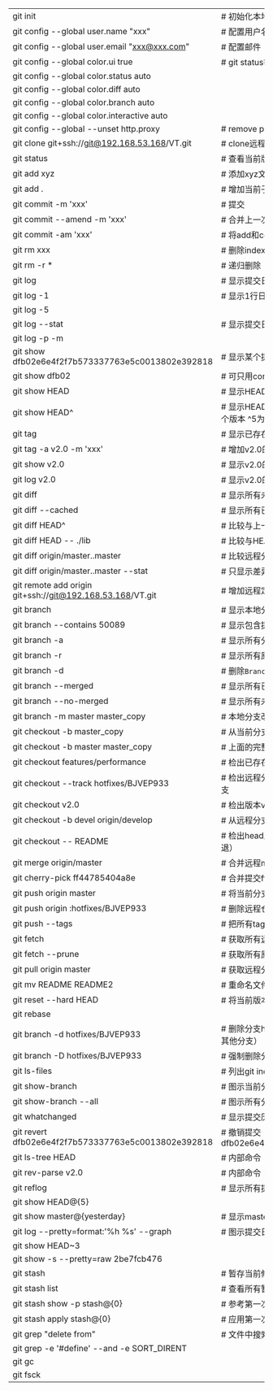 | | |
| --- | --- |
| git init                                                  | # 初始化本地git仓库（创建新仓库）
| git config --global user.name "xxx"                       | # 配置用户名
| git config --global user.email "xxx@xxx.com"              | # 配置邮件
| git config --global color.ui true                         | # git status等命令自动着色
| git config --global color.status auto
| git config --global color.diff auto
| git config --global color.branch auto
| git config --global color.interactive auto
| git config --global --unset http.proxy                    | # remove  proxy configuration on git
| git clone git+ssh://git@192.168.53.168/VT.git             | # clone远程仓库
| git status                                                | # 查看当前版本状态（是否修改）
| git add xyz                                               | # 添加xyz文件至index
| git add .                                                 | # 增加当前子目录下所有更改过的文件至index
| git commit -m 'xxx'                                       | # 提交
| git commit --amend -m 'xxx'                               | # 合并上一次提交（用于反复修改）
| git commit -am 'xxx'                                      | # 将add和commit合为一步
| git rm xxx                                                | # 删除index中的文件
| git rm -r *                                               | # 递归删除
| git log                                                   | # 显示提交日志
| git log -1                                                | # 显示1行日志 -n为n行
| git log -5
| git log --stat                                            | # 显示提交日志及相关变动文件
| git log -p -m
| git show dfb02e6e4f2f7b573337763e5c0013802e392818         | # 显示某个提交的详细内容
| git show dfb02                                            | # 可只用commitid的前几位
| git show HEAD                                             | # 显示HEAD提交日志
| git show HEAD^                                            | # 显示HEAD的父（上一个版本）的提交日志 ^^为上两个版本 ^5为上5个版本
| git tag                                                   | # 显示已存在的tag
| git tag -a v2.0 -m 'xxx'                                  | # 增加v2.0的tag
| git show v2.0                                             | # 显示v2.0的日志及详细内容
| git log v2.0                                              | # 显示v2.0的日志
| git diff                                                  | # 显示所有未添加至index的变更
| git diff --cached                                         | # 显示所有已添加index但还未commit的变更
| git diff HEAD^                                            | # 比较与上一个版本的差异
| git diff HEAD -- ./lib                                    | # 比较与HEAD版本lib目录的差异
| git diff origin/master..master                            | # 比较远程分支master上有本地分支master上没有的
| git diff origin/master..master --stat                     | # 只显示差异的文件，不显示具体内容
| git remote add origin git+ssh://git@192.168.53.168/VT.git | # 增加远程定义（用于push/pull/fetch）
| git branch                                                | # 显示本地分支
| git branch --contains 50089                               | # 显示包含提交50089的分支
| git branch -a                                             | # 显示所有分支
| git branch -r                                             | # 显示所有原创分支
| git branch -d <Branch Name>                               | # 删除`Branch Name`分支
| git branch --merged                                       | # 显示所有已合并到当前分支的分支
| git branch --no-merged                                    | # 显示所有未合并到当前分支的分支
| git branch -m master master_copy                          | # 本地分支改名
| git checkout -b master_copy                               | # 从当前分支创建新分支master_copy并检出
| git checkout -b master master_copy                        | # 上面的完整版
| git checkout features/performance                         | # 检出已存在的features/performance分支
| git checkout --track hotfixes/BJVEP933                    | # 检出远程分支hotfixes/BJVEP933并创建本地跟踪分支
| git checkout v2.0                                         | # 检出版本v2.0
| git checkout -b devel origin/develop                      | # 从远程分支develop创建新本地分支devel并检出
| git checkout -- README                                    | # 检出head版本的README文件（可用于修改错误回退）
| git merge origin/master                                   | # 合并远程master分支至当前分支
| git cherry-pick ff44785404a8e                             | # 合并提交ff44785404a8e的修改
| git push origin master                                    | # 将当前分支push到远程master分支
| git push origin :hotfixes/BJVEP933                        | # 删除远程仓库的hotfixes/BJVEP933分支
| git push --tags                                           | # 把所有tag推送到远程仓库
| git fetch                                                 | # 获取所有远程分支（不更新本地分支，另需merge）
| git fetch --prune                                         | # 获取所有原创分支并清除服务器上已删掉的分支
| git pull origin master                                    | # 获取远程分支master并merge到当前分支
| git mv README README2                                     | # 重命名文件README为README2
| git reset --hard HEAD                                     | # 将当前版本重置为HEAD（通常用于merge失败回退）
| git rebase
| git branch -d hotfixes/BJVEP933                           | # 删除分支hotfixes/BJVEP933（本分支修改已合并到其他分支）
| git branch -D hotfixes/BJVEP933                           | # 强制删除分支hotfixes/BJVEP933
| git ls-files                                              | # 列出git index包含的文件
| git show-branch                                           | # 图示当前分支历史
| git show-branch --all                                     | # 图示所有分支历史
| git whatchanged                                           | # 显示提交历史对应的文件修改
| git revert dfb02e6e4f2f7b573337763e5c0013802e392818       | # 撤销提交dfb02e6e4f2f7b573337763e5c0013802e392818
| git ls-tree HEAD                                          | # 内部命令：显示某个git对象
| git rev-parse v2.0                                        | # 内部命令：显示某个ref对于的SHA1 HASH
| git reflog                                                | # 显示所有提交，包括孤立节点
| git show HEAD@{5}
| git show master@{yesterday}                               | # 显示master分支昨天的状态
| git log --pretty=format:'%h %s' --graph                   | # 图示提交日志
| git show HEAD~3
| git show -s --pretty=raw 2be7fcb476
| git stash                                                 | # 暂存当前修改，将所有至为HEAD状态
| git stash list                                            | # 查看所有暂存
| git stash show -p stash@{0}                               | # 参考第一次暂存
| git stash apply stash@{0}                                 | # 应用第一次暂存
| git grep "delete from"                                    | # 文件中搜索文本“delete from”
| git grep -e '#define' --and -e SORT_DIRENT
| git gc
| git fsck
